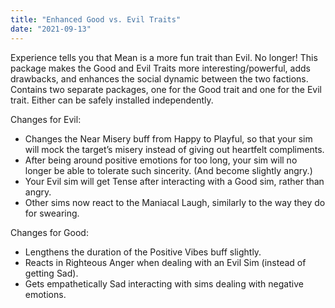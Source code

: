 ```yaml
---
title: "Enhanced Good vs. Evil Traits"
date: "2021-09-13"
---
```

Experience tells you that Mean is a more fun trait than Evil. No longer! This package makes the Good and Evil Traits more interesting/powerful, adds drawbacks, and enhances the social dynamic between the two factions.
Contains two separate packages, one for the Good trait and one for the Evil trait. Either can be safely installed independently.

Changes for Evil:
- Changes the Near Misery buff from Happy to Playful, so that your sim will mock the target’s misery instead of giving out heartfelt compliments.
- After being around positive emotions for too long, your sim will no longer be able to tolerate such sincerity. (And become slightly angry.)
- Your Evil sim will get Tense after interacting with a Good sim, rather than angry.
- Other sims now react to the Maniacal Laugh, similarly to the way they do for swearing.

Changes for Good:
- Lengthens the duration of the Positive Vibes buff slightly.
- Reacts in Righteous Anger when dealing with an Evil Sim (instead of getting Sad).
- Gets empathetically Sad interacting with sims dealing with negative emotions.